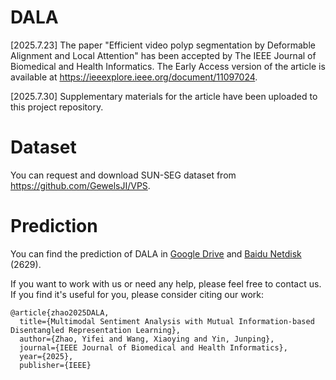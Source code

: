 # DALA
<time datetime="2025-07-23">[2025.7.23]</time> The paper "Efficient video polyp segmentation by Deformable Alignment and Local Attention" has been accepted by The IEEE Journal of Biomedical and Health Informatics. The Early Access version of the article is available at https://ieeexplore.ieee.org/document/11097024. 

<time datetime="2025-07-30">[2025.7.30]</time> Supplementary materials for the article have been uploaded to this project repository.


# Dataset
You can request and download SUN-SEG dataset from https://github.com/GewelsJI/VPS.


# Prediction
You can find the prediction of DALA in [Google Drive](https://drive.google.com/file/d/1Px0-5oFQEH5rYIC32SM8wUFUBz_qLeOY/view?usp=drive_link) and [Baidu Netdisk](https://pan.baidu.com/s/11tmC32KuMO3OElcbS_pfLA) (2629).


If you want to work with us or need any help, please feel free to contact us.
If you find it's useful for you, please consider citing our work:
```
@article{zhao2025DALA,
  title={Multimodal Sentiment Analysis with Mutual Information-based Disentangled Representation Learning},
  author={Zhao, Yifei and Wang, Xiaoying and Yin, Junping},
  journal={IEEE Journal of Biomedical and Health Informatics},
  year={2025},
  publisher={IEEE}
```
